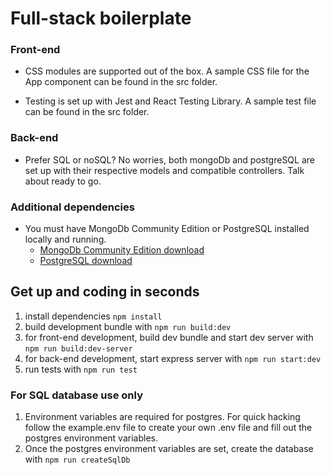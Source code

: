 # Full-stack boilerplate

### Front-end

- CSS modules are supported out of the box. A sample CSS file for the App component can be found in the src folder.

- Testing is set up with Jest and React Testing Library. A sample test file can be found in the src folder.

### Back-end

- Prefer SQL or noSQL? No worries, both mongoDb and postgreSQL are set up with their respective models and compatible controllers. Talk about ready to go.

### Additional dependencies

- You must have MongoDb Community Edition or PostgreSQL installed locally and running.
  - [MongoDb Community Edition download](https://docs.mongodb.com/manual/administration/install-community/)
  - [PostgreSQL download](https://www.postgresql.org/download/)

## Get up and coding in seconds

1. install dependencies `npm install`
1. build development bundle with `npm run build:dev`
1. for front-end development, build dev bundle and start dev server with `npm run build:dev-server`
1. for back-end development, start express server with `npm run start:dev`
1. run tests with `npm run test`

### For SQL database use only

1. Environment variables are required for postgres. For quick hacking follow the example.env file to create your own .env file and fill out the postgres environment variables.
1. Once the postgres environment variables are set, create the database with `npm run createSqlDb`
